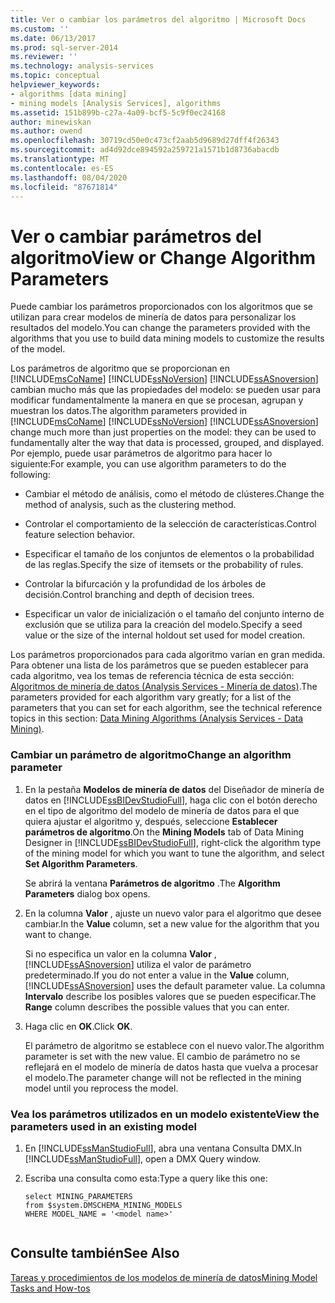 ```yaml
---
title: Ver o cambiar los parámetros del algoritmo | Microsoft Docs
ms.custom: ''
ms.date: 06/13/2017
ms.prod: sql-server-2014
ms.reviewer: ''
ms.technology: analysis-services
ms.topic: conceptual
helpviewer_keywords:
- algorithms [data mining]
- mining models [Analysis Services], algorithms
ms.assetid: 151b899b-c27a-4a09-bcf5-5c9f0ec24168
author: minewiskan
ms.author: owend
ms.openlocfilehash: 30719cd50e0c473cf2aab5d9689d27dff4f26343
ms.sourcegitcommit: ad4d92dce894592a259721a1571b1d8736abacdb
ms.translationtype: MT
ms.contentlocale: es-ES
ms.lasthandoff: 08/04/2020
ms.locfileid: "87671814"
---
```

# <a name="view-or-change-algorithm-parameters"></a><span data-ttu-id="98c71-102">Ver o cambiar parámetros del algoritmo</span><span class="sxs-lookup"><span data-stu-id="98c71-102">View or Change Algorithm Parameters</span></span>
  <span data-ttu-id="98c71-103">Puede cambiar los parámetros proporcionados con los algoritmos que se utilizan para crear modelos de minería de datos para personalizar los resultados del modelo.</span><span class="sxs-lookup"><span data-stu-id="98c71-103">You can change the parameters provided with the algorithms that you use to build data mining models to customize the results of the model.</span></span>  
  
 <span data-ttu-id="98c71-104">Los parámetros de algoritmo que se proporcionan en [!INCLUDE[msCoName](../../includes/msconame-md.md)] [!INCLUDE[ssNoVersion](../../includes/ssnoversion-md.md)] [!INCLUDE[ssASnoversion](../../includes/ssasnoversion-md.md)] cambian mucho más que las propiedades del modelo: se pueden usar para modificar fundamentalmente la manera en que se procesan, agrupan y muestran los datos.</span><span class="sxs-lookup"><span data-stu-id="98c71-104">The algorithm parameters provided in [!INCLUDE[msCoName](../../includes/msconame-md.md)] [!INCLUDE[ssNoVersion](../../includes/ssnoversion-md.md)] [!INCLUDE[ssASnoversion](../../includes/ssasnoversion-md.md)] change much more than just properties on the model: they can be used to fundamentally alter the way that data is processed, grouped, and displayed.</span></span> <span data-ttu-id="98c71-105">Por ejemplo, puede usar parámetros de algoritmo para hacer lo siguiente:</span><span class="sxs-lookup"><span data-stu-id="98c71-105">For example, you can use algorithm parameters to do the following:</span></span>  
  
-   <span data-ttu-id="98c71-106">Cambiar el método de análisis, como el método de clústeres.</span><span class="sxs-lookup"><span data-stu-id="98c71-106">Change the method of analysis, such as the clustering method.</span></span>  
  
-   <span data-ttu-id="98c71-107">Controlar el comportamiento de la selección de características.</span><span class="sxs-lookup"><span data-stu-id="98c71-107">Control feature selection behavior.</span></span>  
  
-   <span data-ttu-id="98c71-108">Especificar el tamaño de los conjuntos de elementos o la probabilidad de las reglas.</span><span class="sxs-lookup"><span data-stu-id="98c71-108">Specify the size of itemsets or the probability of rules.</span></span>  
  
-   <span data-ttu-id="98c71-109">Controlar la bifurcación y la profundidad de los árboles de decisión.</span><span class="sxs-lookup"><span data-stu-id="98c71-109">Control branching and depth of decision trees.</span></span>  
  
-   <span data-ttu-id="98c71-110">Especificar un valor de inicialización o el tamaño del conjunto interno de exclusión que se utiliza para la creación del modelo.</span><span class="sxs-lookup"><span data-stu-id="98c71-110">Specify a seed value or the size of the internal holdout set used for model creation.</span></span>  
  
 <span data-ttu-id="98c71-111">Los parámetros proporcionados para cada algoritmo varían en gran medida. Para obtener una lista de los parámetros que se pueden establecer para cada algoritmo, vea los temas de referencia técnica de esta sección: [Algoritmos de minería de datos &#40;Analysis Services - Minería de datos&#41;](data-mining-algorithms-analysis-services-data-mining.md).</span><span class="sxs-lookup"><span data-stu-id="98c71-111">The parameters provided for each algorithm vary greatly; for a list of the parameters that you can set for each algorithm, see the technical reference topics in this section: [Data Mining Algorithms &#40;Analysis Services - Data Mining&#41;](data-mining-algorithms-analysis-services-data-mining.md).</span></span>  
  
### <a name="change-an-algorithm-parameter"></a><span data-ttu-id="98c71-112">Cambiar un parámetro de algoritmo</span><span class="sxs-lookup"><span data-stu-id="98c71-112">Change an algorithm parameter</span></span>  
  
1.  <span data-ttu-id="98c71-113">En la pestaña **Modelos de minería de datos** del Diseñador de minería de datos en [!INCLUDE[ssBIDevStudioFull](../../includes/ssbidevstudiofull-md.md)], haga clic con el botón derecho en el tipo de algoritmo del modelo de minería de datos para el que quiera ajustar el algoritmo y, después, seleccione **Establecer parámetros de algoritmo**.</span><span class="sxs-lookup"><span data-stu-id="98c71-113">On the **Mining Models** tab of Data Mining Designer in [!INCLUDE[ssBIDevStudioFull](../../includes/ssbidevstudiofull-md.md)], right-click the algorithm type of the mining model for which you want to tune the algorithm, and select **Set Algorithm Parameters**.</span></span>  
  
     <span data-ttu-id="98c71-114">Se abrirá la ventana **Parámetros de algoritmo** .</span><span class="sxs-lookup"><span data-stu-id="98c71-114">The **Algorithm Parameters** dialog box opens.</span></span>  
  
2.  <span data-ttu-id="98c71-115">En la columna **Valor** , ajuste un nuevo valor para el algoritmo que desee cambiar.</span><span class="sxs-lookup"><span data-stu-id="98c71-115">In the **Value** column, set a new value for the algorithm that you want to change.</span></span>  
  
     <span data-ttu-id="98c71-116">Si no especifica un valor en la columna **Valor** , [!INCLUDE[ssASnoversion](../../includes/ssasnoversion-md.md)] utiliza el valor de parámetro predeterminado.</span><span class="sxs-lookup"><span data-stu-id="98c71-116">If you do not enter a value in the **Value** column, [!INCLUDE[ssASnoversion](../../includes/ssasnoversion-md.md)] uses the default parameter value.</span></span> <span data-ttu-id="98c71-117">La columna **Intervalo** describe los posibles valores que se pueden especificar.</span><span class="sxs-lookup"><span data-stu-id="98c71-117">The **Range** column describes the possible values that you can enter.</span></span>  
  
3.  <span data-ttu-id="98c71-118">Haga clic en **OK**.</span><span class="sxs-lookup"><span data-stu-id="98c71-118">Click **OK**.</span></span>  
  
     <span data-ttu-id="98c71-119">El parámetro de algoritmo se establece con el nuevo valor.</span><span class="sxs-lookup"><span data-stu-id="98c71-119">The algorithm parameter is set with the new value.</span></span> <span data-ttu-id="98c71-120">El cambio de parámetro no se reflejará en el modelo de minería de datos hasta que vuelva a procesar el modelo.</span><span class="sxs-lookup"><span data-stu-id="98c71-120">The parameter change will not be reflected in the mining model until you reprocess the model.</span></span>  
  
### <a name="view-the-parameters-used-in-an-existing-model"></a><span data-ttu-id="98c71-121">Vea los parámetros utilizados en un modelo existente</span><span class="sxs-lookup"><span data-stu-id="98c71-121">View the parameters used in an existing model</span></span>  
  
1.  <span data-ttu-id="98c71-122">En [!INCLUDE[ssManStudioFull](../../includes/ssmanstudiofull-md.md)], abra una ventana Consulta DMX.</span><span class="sxs-lookup"><span data-stu-id="98c71-122">In [!INCLUDE[ssManStudioFull](../../includes/ssmanstudiofull-md.md)], open a DMX Query window.</span></span>  
  
2.  <span data-ttu-id="98c71-123">Escriba una consulta como esta:</span><span class="sxs-lookup"><span data-stu-id="98c71-123">Type a query like this one:</span></span>  
  
    ```  
    select MINING_PARAMETERS   
    from $system.DMSCHEMA_MINING_MODELS  
    WHERE MODEL_NAME = '<model name>'  
  
    ```  
  
## <a name="see-also"></a><span data-ttu-id="98c71-124">Consulte también</span><span class="sxs-lookup"><span data-stu-id="98c71-124">See Also</span></span>  
 [<span data-ttu-id="98c71-125">Tareas y procedimientos de los modelos de minería de datos</span><span class="sxs-lookup"><span data-stu-id="98c71-125">Mining Model Tasks and How-tos</span></span>](mining-model-tasks-and-how-tos.md)  
  
  

